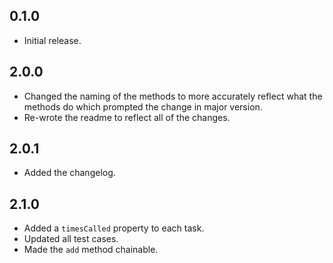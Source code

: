 ## 0.1.0

* Initial release.

## 2.0.0

* Changed the naming of the methods to more accurately reflect what the methods do which prompted the change in major version.
* Re-wrote the readme to reflect all of the changes.

## 2.0.1

* Added the changelog.

## 2.1.0

* Added a `timesCalled` property to each task.
* Updated all test cases.
* Made the `add` method chainable.